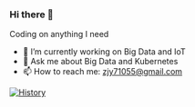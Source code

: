 ### Hi there 👋

Coding on anything I need  
- 🔭 I’m currently working on Big Data and IoT
- 💬 Ask me about Big Data and Kubernetes
- 📫 How to reach me: [zjy71055@gmail.com](mailto:zjy71055@gmail.com)

[![History](https://codestats-readme.vercel.app/api/history/?username=canghai118&layout=horizontal)](https://github.com/canghai118)

<!--
**canghai118/canghai118** is a ✨ _special_ ✨ repository because its `README.md` (this file) appears on your GitHub profile.

Here are some ideas to get you started:

- 🔭 I’m currently working on ...
- 🌱 I’m currently learning ...
- 👯 I’m looking to collaborate on ...
- 🤔 I’m looking for help with ...
- 💬 Ask me about ...
- 📫 How to reach me: ...
- 😄 Pronouns: ...
- ⚡ Fun fact: ...
-->
